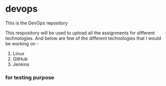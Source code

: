 # devops
This is the DevOps repository

This respository will be used to upload all the assignments for different technologies.
And below are few of the different technologies that I would be working on -
1. Linux
2. GitHub
3. Jenkins

### for testing purpose
